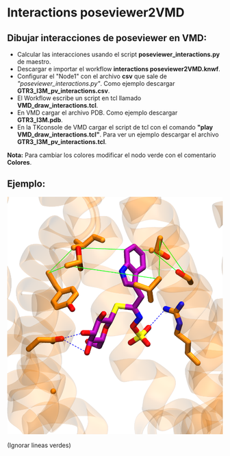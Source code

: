 # Interactions poseviewer2VMD
## Dibujar interacciones de poseviewer en VMD:

- Calcular las interacciones usando el script **poseviewer_interactions.py** de maestro.
- Descargar e importar el workflow **interactions poseviewer2VMD.knwf**.
- Configurar el "Node1" con el archivo **csv** que sale de *"poseviewer_interactions.py"*. Como ejemplo descargar **GTR3_I3M_pv_interactions.csv**.
- El Workflow escribe un script en tcl llamado **VMD_draw_interactions.tcl**.
- En VMD cargar el archivo PDB. Como ejemplo descargar **GTR3_I3M.pdb**.
- En la TKconsole de VMD cargar el script de tcl con el comando **"play VMD_draw_interactions.tcl"**. Para ver un ejemplo descargar el archivo **GTR3_I3M_pv_interactions.tcl**.


**Nota:** Para cambiar los colores modificar el nodo verde con el comentario **Colores**.


## Ejemplo: 
<p align="center">
    <img src="./3_GTR3_I3M_interactions.png?raw=true" width="1000">
</p>

(Ignorar lineas verdes)
